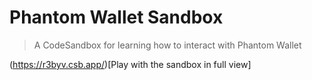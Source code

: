 # Phantom Wallet Sandbox

> A CodeSandbox for learning how to interact with Phantom Wallet

(https://r3byv.csb.app/)[Play with the sandbox in full view]
